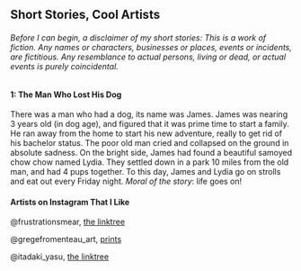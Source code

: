 ## Short Stories, Cool Artists

###### Before I can begin, a disclaimer of my short stories: This is a work of fiction. Any names or characters, businesses or places, events or incidents, are fictitious. Any resemblance to actual persons, living or dead, or actual events is purely coincidental.

#### 1: The Man Who Lost His Dog 
There was a man who had a dog, its name was James. James was nearing 3 years old (in dog age), and figured that it was prime time to start a family. He ran away from the home to start his new adventure, really to get rid of his bachelor status. The poor old man cried and collapsed on the ground in absolute sadness. On the bright side, James had found a beautiful samoyed chow chow named Lydia. They settled down in a park 10 miles from the old man, and had 4 pups together. To this day, James and Lydia go on strolls and eat out every Friday night. 
*Moral of the story*: life goes on!

#### Artists on Instagram That I Like 
@frustrationsmear, [the linktree](linktr.ee/carrierheaume)

@gregefromenteau_art, [prints](www.artstation.com/greg-f/prints)

@itadaki_yasu, [the linktree](linktr.ee/studiolg)
